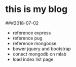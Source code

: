 # this is my blog

###2018-07-02
* reference express
* reference pug
* reference mongoose
* bower jquery and bootstrap
* conect mongodb on mlab
* load index list page